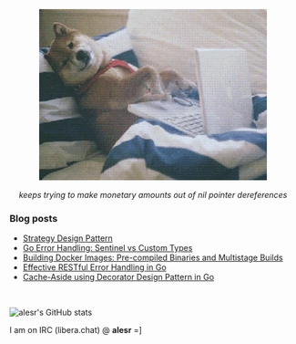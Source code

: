 <p align="center">
  <img src="assets/img/programmer.webp" alt="programmer">
</p>
<p align="center"><i>keeps trying to make monetary amounts out of nil pointer dereferences</i></p>

### Blog posts
<!-- BLOG-POST-LIST:START -->
- [Strategy Design Pattern](https://alesr.github.io/posts/strategy-pattern/)
- [Go Error Handling: Sentinel vs Custom Types](https://alesr.github.io/posts/go-errors/)
- [Building Docker Images: Pre-compiled Binaries and Multistage Builds](https://alesr.github.io/posts/docker-build/)
- [Effective RESTful Error Handling in Go](https://alesr.github.io/posts/rest-errors/)
- [Cache-Aside using Decorator Design Pattern in Go](https://alesr.github.io/posts/cache-aside-using-decorator-design-pattern-in-go/)
<!-- BLOG-POST-LIST:END -->

<br>

![alesr's GitHub stats](https://github-readme-stats-ivory-six-76.vercel.app/api?username=alesr&show=reviews,discussions_started,discussions_answered,prs_merged,prs_merged_percentage&hide=reviews,discussions_started,discussions_answered&show_icons=true&theme=tokyonight&rank_icon=github)


I am on IRC (libera.chat) @ **alesr** =]
